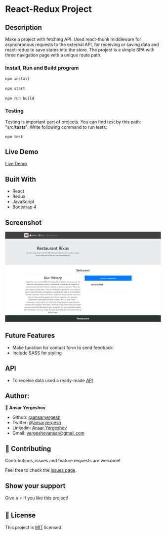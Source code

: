 # React-Redux Project

## Description

Make a project with fetching API. Used react-thunk middleware for asynchronous requests to the external API, for receiving or saving data and react-redux to save states into the store. The project is a simple SPA with three navigation page with a unique route path.

### Install, Run and Build program

```
npm install

npm start

npm run build

```

### Testing
Testing is important part of projects. You can find test by this path: "src/__tests__".
Write following command to run tests:
```
npm test
```

## Live Demo

[Live Demo](https://reactcapstone.ansaryergesh.com)

## Built With

- React
- Redux
- JavaScript
- Bootstrap 4

## Screenshot

![alt text](123.png)

## Future Features
- Make function for contact form to send feedback
- Include SASS for styling

## API

- To receive data used a ready-made [API](themealdb.com)

## Author:

👤 **Ansar Yergeshov**

- Github: [@ansaryergesh](https://github.com/ansaryergesh)
- Twitter: [@ansaryergesh](https://twitter.com/ansaryergesh)
- Linkedin: [Ansar Yergeshov](https://www.linkedin.com/in/ansaryergesh/)
- Gmail: yergeshovansar@gmail.com

## 🤝 Contributing

Contributions, issues and feature requests are welcome!

Feel free to check the [issues page](issues/).

## Show your support

Give a ⭐️ if you like this project!

## 📝 License

This project is [MIT](lic.url) licensed.
